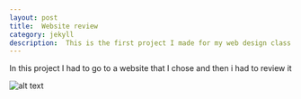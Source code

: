 ```yaml
---
layout: post
title:  Website review
category: jekyll 
description:  This is the first project I made for my web design class
---
```


In this project I had to go to a website that I chose and then i had to review it 


![alt text](https://user-images.githubusercontent.com/42840459/49160238-4f3add80-f2f4-11e8-8d0c-fe18daad8790.png)


